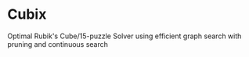 # Cubix
Optimal Rubik's Cube/15-puzzle Solver using efficient graph search with pruning and continuous search
